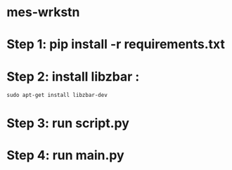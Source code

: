 # mes-wrkstn
# Step 1: pip install -r requirements.txt
# Step 2: install libzbar :
    sudo apt-get install libzbar-dev
# Step 3: run script.py
# Step 4: run main.py
